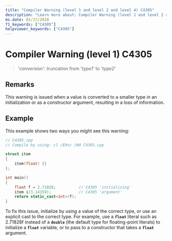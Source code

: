```yaml
---
title: "Compiler Warning (level 1 and level 2 and level 4) C4305"
description: "Learn more about: Compiler Warning (level 1 and level 2 and level 4) C4305"
ms.date: 01/17/2018
f1_keywords: ["C4305"]
helpviewer_keywords: ["C4305"]
---
```

# Compiler Warning (level 1) C4305

> '*conversion*': truncation from '*type1*' to '*type2*'

## Remarks

This warning is issued when a value is converted to a smaller type in an initialization or as a constructor argument, resulting in a loss of information.

## Example

This example shows two ways you might see this warning:

```cpp
// C4305.cpp
// Compile by using: cl /EHsc /W4 C4305.cpp

struct item
{
    item(float) {}
};

int main()
{
    float f = 2.71828;          // C4305 'initializing'
    item i(3.14159);            // C4305 'argument'
    return static_cast<int>(f);
}
```

To fix this issue, initialize by using a value of the correct type, or use an explicit cast to the correct type. For example, use a **`float`** literal such as 2.71828f instead of a **`double`** (the default type for floating-point literals) to initialize a **`float`** variable, or to pass to a constructor that takes a **`float`** argument.
